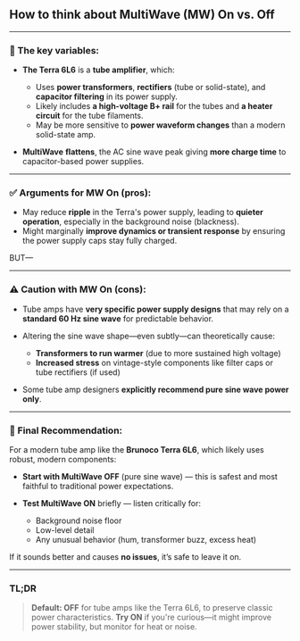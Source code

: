 ## How to think about **MultiWave (MW) On vs. Off**


---

### 🔎 The key variables:

* **The Terra 6L6** is a **tube amplifier**, which:

  * Uses **power transformers**, **rectifiers** (tube or solid-state), and **capacitor filtering** in its power supply.
  * Likely includes **a high-voltage B+ rail** for the tubes and **a heater circuit** for the tube filaments.
  * May be more sensitive to **power waveform changes** than a modern solid-state amp.

* **MultiWave** **flattens**, the AC sine wave peak giving **more charge time** to capacitor-based power supplies.

---

### ✅ **Arguments for MW On (pros):**

* May reduce **ripple** in the Terra's power supply, leading to **quieter operation**, especially in the background noise (blackness).
* Might marginally **improve dynamics or transient response** by ensuring the power supply caps stay fully charged.

BUT—

---

### ⚠️ **Caution with MW On (cons):**

* Tube amps have **very specific power supply designs** that may rely on a **standard 60 Hz sine wave** for predictable behavior.
* Altering the sine wave shape—even subtly—can theoretically cause:

  * **Transformers to run warmer** (due to more sustained high voltage)
  * **Increased stress** on vintage-style components like filter caps or tube rectifiers (if used)
* Some tube amp designers **explicitly recommend pure sine wave power only**.

---

### 🎯 Final Recommendation:

For a modern tube amp like the **Brunoco Terra 6L6**, which likely uses robust, modern components:

* **Start with MultiWave OFF** (pure sine wave) — this is safest and most faithful to traditional power expectations.
* **Test MultiWave ON** briefly — listen critically for:

  * Background noise floor
  * Low-level detail
  * Any unusual behavior (hum, transformer buzz, excess heat)

If it sounds better and causes **no issues**, it’s safe to leave it on.

---

### TL;DR

> **Default: OFF** for tube amps like the Terra 6L6, to preserve classic power characteristics.
> **Try ON** if you're curious—it might improve power stability, but monitor for heat or noise.
